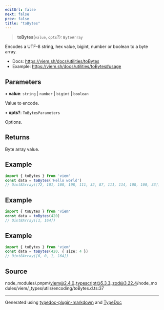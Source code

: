 ```yaml
---
editUrl: false
next: false
prev: false
title: "toBytes"
---
```


> **toBytes**(`value`, `opts`?): `ByteArray`

Encodes a UTF-8 string, hex value, bigint, number or boolean to a byte array.

- Docs: https://viem.sh/docs/utilities/toBytes
- Example: https://viem.sh/docs/utilities/toBytes#usage

## Parameters

▪ **value**: `string` \| `number` \| `bigint` \| `boolean`

Value to encode.

▪ **opts?**: `ToBytesParameters`

Options.

## Returns

Byte array value.

## Example

```ts
import { toBytes } from 'viem'
const data = toBytes('Hello world')
// Uint8Array([72, 101, 108, 108, 111, 32, 87, 111, 114, 108, 100, 33])
```

## Example

```ts
import { toBytes } from 'viem'
const data = toBytes(420)
// Uint8Array([1, 164])
```

## Example

```ts
import { toBytes } from 'viem'
const data = toBytes(420, { size: 4 })
// Uint8Array([0, 0, 1, 164])
```

## Source

node\_modules/.pnpm/viem@2.4.0\_typescript@5.3.3\_zod@3.22.4/node\_modules/viem/\_types/utils/encoding/toBytes.d.ts:37

***
Generated using [typedoc-plugin-markdown](https://www.npmjs.com/package/typedoc-plugin-markdown) and [TypeDoc](https://typedoc.org/)
